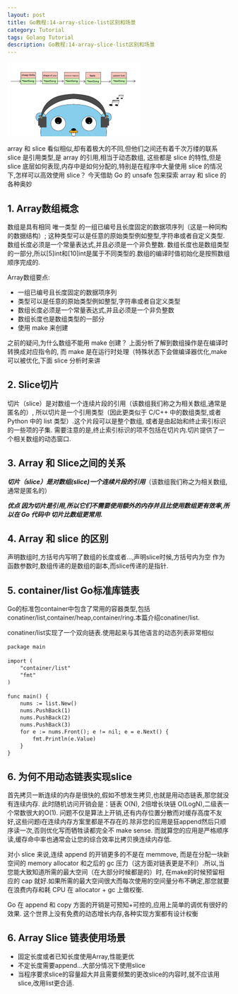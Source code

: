```yaml
---
layout: post
title: Go教程:14-array-slice-list区别和场景
category: Tutorial
tags: Golang Tutorial
description: Go教程:14-array-slice-list区别和场景
---
```


![Go教程:14-array-slice-list区别和场景](/assets/image/golang_list.png)

array 和 slice 看似相似,却有着极大的不同,但他们之间还有着千次万缕的联系 slice 是引用类型,是 array 的引用,相当于动态数组, 这些都是 slice 的特性,但是 slice 底层如何表现,内存中是如何分配的,特别是在程序中大量使用 slice 的情况下,怎样可以高效使用 slice？ 今天借助 Go 的 unsafe 包来探索 array 和 slice 的各种奥妙

1\. Array数组概念
-------------

数组是具有相同 唯一类型 的一组已编号且长度固定的数据项序列（这是一种同构的数据结构）; 这种类型可以是任意的原始类型例如整型,字符串或者自定义类型. 数组长度必须是一个常量表达式,并且必须是一个非负整数. 数组长度也是数组类型的一部分,所以\[5\]int和\[10\]int是属于不同类型的.数组的编译时值初始化是按照数组顺序完成的.

Array数组要点:

*   一组已编号且长度固定的数据项序列
*   类型可以是任意的原始类型例如整型,字符串或者自定义类型
*   数组长度必须是一个常量表达式,并且必须是一个非负整数
*   数组长度也是数组类型的一部分
*   使用 make 来创建

之前的疑问,为什么数组不能用 make 创建？ 上面分析了解到数组操作是在编译时转换成对应指令的, 而 make 是在运行时处理（特殊状态下会做编译器优化,make可以被优化,下面 slice 分析时来讲

2\. Slice切片
-----------

切片（slice）是对数组一个连续片段的引用（该数组我们称之为相关数组,通常是匿名的）, 所以切片是一个引用类型（因此更类似于 C/C++ 中的数组类型,或者 Python 中的 list 类型）.这个片段可以是整个数组, 或者是由起始和终止索引标识的一些项的子集. 需要注意的是,终止索引标识的项不包括在切片内.切片提供了一个相关数组的动态窗口.

3\. Array 和 Slice之间的关系
----------------------

**_切片（slice）是对数组(slice)一个连续片段的引用_**（该数组我们称之为相关数组,通常是匿名的）

**_优点 因为切片是引用,所以它们不需要使用额外的内存并且比使用数组更有效率,所以在 Go 代码中 切片比数组更常用._**

4\. Array 和 slice 的区别
---------------------

声明数组时,方括号内写明了数组的长度或者…,声明slice时候,方括号内为空 作为函数参数时,数组传递的是数组的副本,而slice传递的是指针.

5\. container/list Go标准库链表
--------------------------

Go的标准包container中包含了常用的容器类型,包括conatiner/list,container/heap,container/ring.本篇介绍conatiner/list.

conatiner/list实现了一个双向链表.使用起来与其他语言的动态列表非常相似

    package main
    
    import (
        "container/list"
        "fmt"
    )
    
    func main() {
        nums := list.New()
        nums.PushBack(1)
        nums.PushBack(2)
        nums.PushBack(3)
        for e := nums.Front(); e != nil; e = e.Next() {
            fmt.Println(e.Value)
        }
    }


6\. 为何不用动态链表实现slice
-------------------

首先拷贝一断连续的内存是很快的,假如不想发生拷贝,也就是用动态链表,那您就没有连续内存. 此时随机访问开销会是：链表 O(N), 2倍增长块链 O(LogN),二级表一个常数很大的O(1). 问题不仅是算法上开销,还有内存位置分散而对缓存高度不友好,这些问题i在连续内存方案里都是不存在的.除非您的应用是狂append然后只顺序读一次,否则优化写而牺牲读都完全不 make sense. 而就算您的应用是严格顺序读,缓存命中率也通常会让您的综合效率比拷贝换连续内存低.

对小 slice 来说,连续 append 的开销更多的不是在 memmove, 而是在分配一块新空间的 memory allocator 和之后的 gc 压力（这方面对链表更是不利）.所以,当您能大致知道所需的最大空间（在大部分时候都是的）时, 在make的时候预留相应的 cap 就好.如果所需的最大空间很大而每次使用的空间量分布不确定,那您就要在浪费内存和耗 CPU 在 allocator + gc 上做权衡.

Go 在 append 和 copy 方面的开销是可预知+可控的,应用上简单的调优有很好的效果. 这个世界上没有免费的动态增长内存,各种实现方案都有设计权衡

6\. Array Slice 链表使用场景
----------------------

*   固定长度或者已知长度使用Array,性能更优
*   不定长度需要append…大部分情况下使用slice
*   当程序要求slice的容量超大并且需要频繁的更改slice的内容时,就不应该用slice,改用list更合适.

